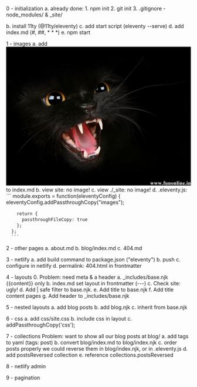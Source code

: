 0 - initialization
  a. already done:
    1. npm init
    2. git init
    3. .gitignore - node_modules/ & _site/
  
  b. install 11ty (@11ty/eleventy)
  c. add start script (eleventy --serve)
  d. add index.md (#, ##, * * *)
  e. npm start

1 - images
  a. add ![Spoooky Kitty](/images/kitty-1.jpg) to index.md
  b. view site: no image!
  c. view ./_site: no image!
  d. .eleventy.js:
      ```
      module.exports = function(eleventyConfig) {
        eleventyConfig.addPassthroughCopy("images");

        return {
          passthroughFileCopy: true
        };
      };
      ```

2 - other pages
  a. about.md
  b. blog/index.md
  c. 404.md

3 - netlify
  a. add build command to package.json ("eleventy")
  b. push
  c. configure in netlify
  d. permalink: 404.html in frontmatter

4 - layouts
  0. Problem: need meta & a header
  a. _includes/base.njk
    {{content}} only
  b. index.md
    set layout in frontmatter (---)
  c. Check site: ugly!
  d. Add | safe filter to base.njk.
  e. Add title to base.njk
  f. Add title content pages
  g. Add header to _includes/base.njk

5 - nested layouts
  a. add blog posts
  b. add blog.njk
  c. inherit from base.njk

6 - css
  a. add css/site.css
  b. include css in layout
  c. addPassthroughCopy('css');


7 - collections
  Problem: want to show all our blog posts at blog/
  a. add tags to yaml (tags: post)
  b. convert blog/index.md to blog/index.njk
  c. order posts properly
    we could reverse them in blog/index.njk, or in .eleventy.js
  d. add postsReversed collection
  e. reference collections.postsReversed

8 - netlify admin

9 - pagination

